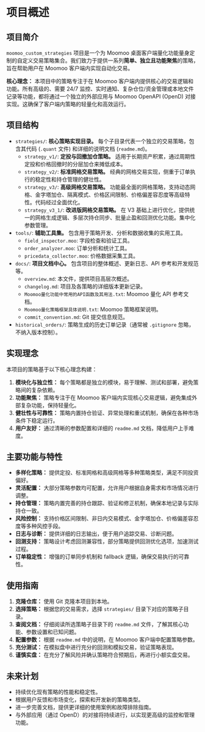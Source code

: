 # 项目概述

## 项目简介

`moomoo_custom_strategies` 项目是一个为 Moomoo 桌面客户端量化功能量身定制的自定义交易策略集合。我们致力于提供一系列**简单、独立且功能聚焦**的策略，旨在帮助用户在 Moomoo 客户端内实现自动化交易。

**核心理念：** 本项目中的策略专注于在 Moomoo 客户端内提供核心的交易逻辑和功能。所有高级的、需要 24/7 监控、实时通知、复杂仓位/资金管理或本地文件记录等功能，都将通过一个独立的外部应用与 Moomoo OpenAPI (OpenD) 对接实现。这确保了客户端内策略的轻量化和高效运行。

## 项目结构

-   `strategies/`: **核心策略实现目录。** 每个子目录代表一个独立的交易策略，包含其代码 (`.quant` 文件) 和详细的说明文档 (`readme.md`)。
    -   `strategy_v1/`: **定投与回撤加仓策略。** 适用于长期资产积累，通过周期性定投和价格回撤时的分层加仓来摊低成本。
    -   `strategy_v2/`: **标准网格交易策略。** 经典的网格交易实现，侧重于订单执行的稳定性和持仓管理的健壮性。
    -   `strategy_v3/`: **高级网格交易策略。** 功能最全面的网格策略，支持动态网格、金字塔加仓、隔离模式、价格区间限制、价格偏差容忍度等高级特性。代码经过全面优化。
    -   `strategy_v3_1/`: **改进版网格交易策略。** 在 V3 基础上进行优化，提供统一的网格生成逻辑、多层次持仓同步、批量止盈和回测优化功能。集中化参数管理。
-   `tools/`: **辅助工具集。** 包含用于策略开发、分析和数据收集的实用工具。
    -   `field_inspector.moo`: 字段检查和验证工具。
    -   `order_analyzer.moo`: 订单分析和统计工具。
    -   `pricedata_collector.moo`: 价格数据采集工具。
-   `docs/`: **项目文档中心。** 包含项目的整体概述、更新日志、API 参考和开发规范等。
    -   `overview.md`: 本文件，提供项目高层次概述。
    -   `changelog.md`: 项目及各策略的详细版本更新记录。
    -   `Moomoo量化功能中常用的API函数及其用法.txt`: Moomoo 量化 API 参考文档。
    -   `Moomoo量化策略框架具体说明.txt`: Moomoo 策略框架说明。
    -   `commit_convention.md`: Git 提交信息规范。
-   `historical_orders/`: 策略生成的历史订单记录（通常被 `.gitignore` 忽略，不纳入版本控制）。

## 实现理念

本项目的策略基于以下核心理念构建：

1.  **模块化与独立性：** 每个策略都是独立的模块，易于理解、测试和部署，避免策略间的复杂依赖。
2.  **功能聚焦：** 策略专注于在 Moomoo 客户端内实现核心交易逻辑，避免集成外部复杂功能，保持轻量化。
3.  **健壮性与可靠性：** 策略内置持仓验证、异常处理和重试机制，确保在各种市场条件下稳定运行。
4.  **用户友好：** 通过清晰的参数配置和详细的 `readme.md` 文档，降低用户上手难度。

## 主要功能与特性

-   **多样化策略：** 提供定投、标准网格和高级网格等多种策略类型，满足不同投资偏好。
-   **灵活配置：** 大部分策略参数均可配置，允许用户根据自身需求和市场情况进行调整。
-   **持仓管理：** 策略内置完善的持仓跟踪、验证和修正机制，确保本地记录与实际持仓一致。
-   **风险控制：** 支持价格区间限制、非日内交易模式、金字塔加仓、价格偏差容忍度等多种风控手段。
-   **日志与诊断：** 提供详细的日志输出，便于用户追踪交易、诊断问题。
-   **回测支持：** 策略设计考虑回测兼容性，部分策略提供回测优化选项，加速测试过程。
-   **订单稳定性：** 增强的订单同步机制和 fallback 逻辑，确保交易执行的可靠性。

## 使用指南

1.  **克隆仓库：** 使用 Git 克隆本项目到本地。
2.  **选择策略：** 根据您的交易需求，选择 `strategies/` 目录下对应的策略子目录。
3.  **查阅文档：** 仔细阅读所选策略子目录下的 `readme.md` 文件，了解其核心功能、参数设置和已知问题。
4.  **配置参数：** 根据 `readme.md` 中的说明，在 Moomoo 客户端中配置策略参数。
5.  **充分测试：** 在模拟盘中进行充分的回测和模拟交易，验证策略表现。
6.  **谨慎实盘：** 在充分了解风险并确认策略符合预期后，再进行小额实盘交易。

## 未来计划

-   持续优化现有策略的性能和稳定性。
-   根据用户反馈和市场变化，探索和开发新的策略类型。
-   进一步完善文档，提供更详细的使用案例和故障排除指南。
-   与外部应用（通过 OpenD）的对接将持续进行，以实现更高级的监控和管理功能。